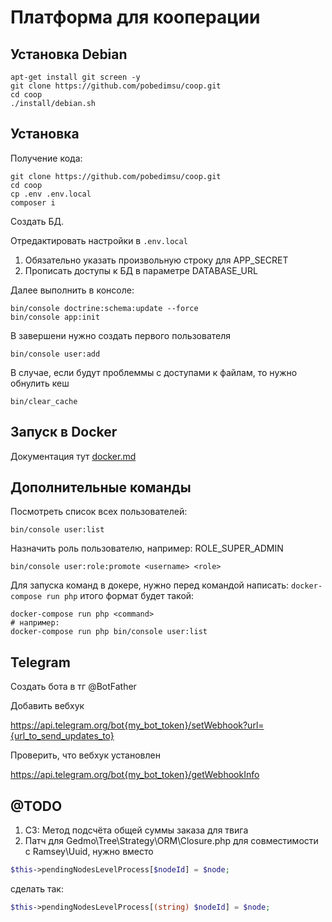 Платформа для кооперации
========================

Установка Debian
----------------

```
apt-get install git screen -y
git clone https://github.com/pobedimsu/coop.git
cd coop
./install/debian.sh
```


Установка
---------

Получение кода:
```
git clone https://github.com/pobedimsu/coop.git
cd coop
cp .env .env.local
composer i
```

Создать БД.

Отредактировать настройки в ```.env.local```

1. Обязательно указать произвольную строку для APP_SECRET
2. Прописать доступы к БД в параметре DATABASE_URL 

Далее выполнить в консоле:
```    
bin/console doctrine:schema:update --force
bin/console app:init
```

В завершени нужно создать первого пользователя
```    
bin/console user:add
```

В случае, если будут проблеммы с доступами к файлам, то нужно обнулить кеш
```    
bin/clear_cache
```

Запуск в Docker
---------------

Документация тут [docker.md](doc/docker.md) 

Дополнительные команды
----------------------

Посмотреть список всех пользователей:
```
bin/console user:list
```

Назначить роль пользователю, например: ROLE_SUPER_ADMIN
```
bin/console user:role:promote <username> <role>
```

Для запуска команд в докере, нужно перед командой написать: `docker-compose run php` итого формат будет такой: 

```
docker-compose run php <command>
# например:
docker-compose run php bin/console user:list
```

Telegram
--------

Создать бота в тг @BotFather

Добавить вебхук

https://api.telegram.org/bot{my_bot_token}/setWebhook?url={url_to_send_updates_to}

Проверить, что вебхук установлен

https://api.telegram.org/bot{my_bot_token}/getWebhookInfo



@TODO
-----

1. СЗ: Метод подсчёта общей суммы заказа для твига
2. Патч для Gedmo\Tree\Strategy\ORM\Closure.php для совместимости c Ramsey\Uuid, нужно вместо

```php
$this->pendingNodesLevelProcess[$nodeId] = $node;
```
сделать так:
```php
$this->pendingNodesLevelProcess[(string) $nodeId] = $node;
```
